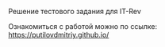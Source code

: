 Решение тестового задания для IT-Rev

Ознакомиться с работой можно по ссылке: https://putilovdmitriy.github.io/